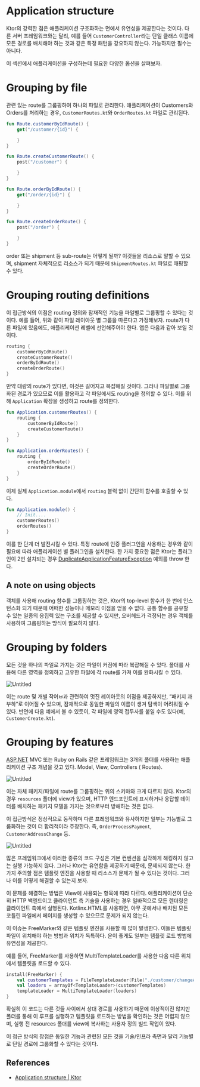 # Application structure

Ktor의 강력한 점은 애플리케이션 구조화하는 면에서 유연성을 제공한다는 것이다. 다른 서버 프레임워크와는 달리, 예를 들어 `CustomerController`라는 단일 클래스 이름에 모든 경로를 배치해야 하는
것과 같은 특정 패턴을 강요하지 않는다. 가능하지만 필수는 아니다.

이 섹션에서 애플리케이션을 구성하는데 필요한 다양한 옵션을 살펴보자.

# **Grouping by file**

관련 있는 route를 그룹핑하여 하나의 파일로 관리한다. 애플리케이션이 Customers와 Orders를 처리하는 경우, `CustomerRoutes.kt`와 `OrderRoutes.kt` 파일로 관리된다.

```kotlin
fun Route.customerByIdRoute() {
    get("/customer/{id}") {

    }
}

fun Route.createCustomerRoute() {
    post("/customer") {

    }
}
```

```kotlin
fun Route.orderByIdRoute() {
    get("/order/{id}") {

    }
}

fun Route.createOrderRoute() {
    post("/order") {

    }
}
```

order 또는 shipment 등 sub-route는 어떻게 될까? 이것들을 리소스로 말할 수 있으며, shipment 자체적으로 리소스가 되기 때문에 `ShipmentRoutes.kt` 파일로 매핑할 수 있다.

# **Grouping routing definitions**

이 접근방식의 이점은 routing 정의와 잠재적인 기능을 파일별로 그룹핑할 수 있다는 것이다. 예를 들어, 위와 같이 파일 레이아웃 별 그룹을 따른다고 가정해보자. route가 다른 파일에 있음에도, 애플리케이션
레벨에 선언해주어야 한다. 앱은 다음과 같아 보일 것이다.

```kotlin
routing {
    customerByIdRoute()
    createCustomerRoute()
    orderByIdRoute()
    createOrderRoute()
}
```

만약 대량의 route가 있다면, 이것은 길어지고 복잡해질 것이다. 그러나 파일별로 그룹화된 경로가 있으므로 이를 활용하고 각 파일에서도 routing을 정의할 수 있다. 이를 위해 `Application` 확장을
생성하고 route를 정의한다.

```kotlin
fun Application.customerRoutes() {
    routing {
        customerByIdRoute()
        createCustomerRoute()
    }
}
```

```kotlin
fun Application.orderRoutes() {
    routing {
        orderByIdRoute()
        createOrderRoute()
    }
}
```

이제 실제 `Application.module`에서 `routing` 블럭 없이 간단히 함수를 호출할 수 있다.

```kotlin
fun Application.module() {
    // Init....
    customerRoutes()
    orderRoutes()
}
```

이를 한 단계 더 발전시킬 수 있다. 특정 route에 인증 플러그인을 사용하는 경우와 같이 필요에 따라 애플리케이션 별 플러그인을 설치한다. 한 가지 중요한 점은 Ktor는 플러그인이 2번 설치되는
경우 [DuplicateApplicationFeatureException](https://api.ktor.io/ktor-server/ktor-server-core/ktor-server-core/io.ktor.application/-duplicate-application-feature-exception/index.html)
예외를 throw 한다.

## **A note on using objects**

객체를 사용해 routing 함수를 그룹핑하는 것은, Ktor의 top-level 함수가 한 번에 인스턴스화 되기 때문에 어떠한 성능이나 메모리 이점을 얻을 수 없다. 공통 함수를 공유할 수 있는 일종의 응집력 있는
구조를 제공할 수 있지만, 오버헤드가 걱정되는 경우 객체를 사용하여 그룹핑하는 방식이 필요하지 않다.

# **Grouping by folders**

모든 것을 하나의 파일로 가지는 것은 파일이 커짐에 따라 복잡해질 수 있다. 폴더를 사용해 다른 영역을 정의하고 고유한 파일에 각 route를 가져 이를 완화시킬 수 있다.

![Untitled](https://s3-us-west-2.amazonaws.com/secure.notion-static.com/1f8f736d-6d1a-4270-9233-43aec6f52ae8/Untitled.png)

이는 route 및 개별 작어ㅂ과 관련하여 멋진 레이아웃의 이점을 제공하지만, “패키지 과부하”로 이어질 수 있으며, 잠재적으로 동일한 파일의 이름이 생겨 탐색이 어려워질 수 있다. 반면에 다음 예에서 볼 수
있듯이, 각 파일에 영역 접두사를 붙일 수도 있다(예, `CustomerCreate.kt`).

# **Grouping by features**

[ASP.NET](http://asp.net/) MVC 또는 Ruby on Rails 같은 프레임워크는 3개의 폴더를 사용하는 애플리케이션 구조 개념을 갖고 있다. Model, View, Controllers (
Routes).

![Untitled](https://s3-us-west-2.amazonaws.com/secure.notion-static.com/4a1d8073-f70a-4a62-970d-ef4c492c0606/Untitled.png)

이는 자체 패키지/파일에 route를 그룹핑하는 위의 스키마와 크게 다르지 않다. Ktor의 경우 `resources` 폴더에 view가 있으며, HTTP 엔드포인트에 표시하거나 응답할 데이터를 배치하는 패키지
모델을 가지는 것으로부터 방해하는 것은 없다.

이 접근방식은 정상적으로 동작하며 다른 프레임워크와 유사하지만 일부는 기능별로 그룹화하는 것이 더 합리적이라 주장한다. 즉, `OrderProcessPayment`, `CustomerAddressChange` 등.

![Untitled](https://s3-us-west-2.amazonaws.com/secure.notion-static.com/7fc72049-9922-4378-aab9-a20631e318d8/Untitled.png)

많은 프레임워크에서 이러한 종류의 코드 구성은 기본 컨벤션을 심각하게 해킹하지 않고는 실행 가능하지 않다. 그러나 Ktor는 유연함을 제공하기 때문에, 문제되지 않는다. 한 가지 주의할 점은 템플릿 엔진을 사용할 때
리소스가 문제가 될 수 있다는 것이다. 그러나 이를 어떻게 해결할 수 있는지 보자.

이 문제를 해결하는 방법은 View에 사용되는 항목에 따라 다르다. 애플리케이션이 단순히 HTTP 백엔드이고 클라이언트 측 기술을 사용하는 경우 일바적으로 모든 렌더링은 클라이언트 측에서 실행된다.
Kotlinx.HTML를 사용하면, 아무 곳에서나 배치된 모든 코틀린 파일에서 페이지를 생성할 수 있으므로 문제가 되지 않는다.

이 이슈는 FreeMarker와 같은 템플릿 엔진을 사용할 때 많이 발생한다. 이들은 템플릿 파일이 위치해야 하는 방법과 위치가 독특하다. 운이 좋게도 일부는 템플릿 로드 방법에 유연성을 제공한다.

예를 들어, FreeMarker를 사용하면 MultiTemplateLoader를 사용한 다음 다른 위치에서 템플릿을 로드할 수 있다.

```kotlin
install(FreeMarker) {
    val customerTemplates = FileTemplateLoader(File("./customer/changeAddress"))
    val loaders = arrayOf<TemplateLoader>(customerTemplates)
    templateLoader = MultiTemplateLoader(loaders)
}
```

확실히 이 코드는 다른 것들 사이에서 상대 경로를 사용하기 때문에 이상적이진 않지만 폴더를 통해 이 루프를 실행하고 템플릿을 로드하는 방법을 확인하는 것은 어렵지 않으며, 실행 전 resources 폴더를 view에
복사하는 사용자 정의 빌드 작업이 있다.

이 접근 방식의 장점은 동일한 기능과 관련된 모든 것을 기술/인프라 측면과 달리 기능별로 단일 경로에 그룹화할 수 있다는 것이다.

## References

* [Application structure | Ktor](https://ktor.io/docs/structuring-applications.html)